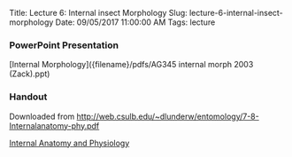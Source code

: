 Title: Lecture 6: Internal insect Morphology
Slug: lecture-6-internal-insect-morphology
Date: 09/05/2017 11:00:00 AM
Tags: lecture


### PowerPoint Presentation
[Internal Morphology]({filename}/pdfs/AG345 internal morph 2003 (Zack).ppt)

### Handout
Downloaded from <http://web.csulb.edu/~dlunderw/entomology/7-8-Internalanatomy-phy.pdf>

[Internal Anatomy and Physiology]({filename}/pdfs/intAnatomy.pdf)
